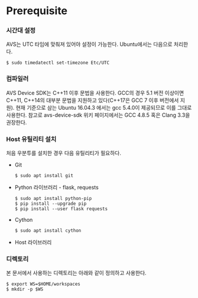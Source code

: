 # Prerequisite

### 

### 시간대 설정

AVS는 UTC 타임에 맞춰져 있어야 설정이 가능한다. Ubuntu에서는 다음으로 처리한다.

```
$ sudo timedatectl set-timezone Etc/UTC
```

### 

### 컴파일러

AVS Device SDK는 C++11 이후 문법을 사용한다. GCC의 경우 5.1 버전 이상이면 C++11, C++14의 대부분 문법을 지원하고 있다\(C++17은 GCC 7 이후 버전에서 지원\). 현재 기준으로 삼는 Ubuntu 16.04.3 에서는 gcc 5.4.0이 제공되므로 이를 그대로 사용한다. 참고로 avs-device-sdk 위키 페이지에서는 GCC 4.8.5 혹은 Clang 3.3을 권장한다.

### 

### Host 유틸리티 설치

처음 우분투를 설치한 경우 다음 유틸리티가 필요하다.

* Git

  ```
  $ sudo apt install git
  ```

* Python 라이브러리 - flask, requests

  ```
  $ sudo apt install python-pip
  $ pip install --upgrade pip
  $ pip install --user flask requests
  ```

* Cython

  ```
  $ sudo apt install cython
  ```

* Host 라이브러리  

### 

### 디렉토리

본 문서에서 사용하는 디렉토리는 아래와 같이 정의하고 사용한다.

```
$ export WS=$HOME/workspaces
$ mkdir -p $WS
```



